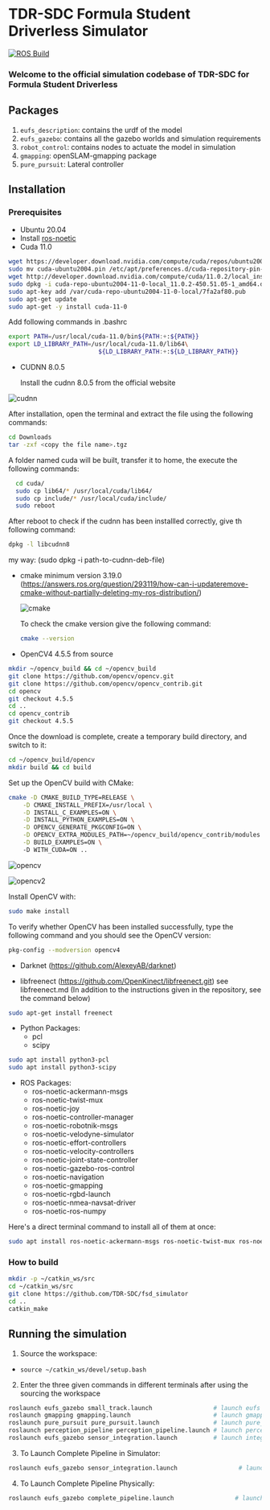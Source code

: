 # TDR-SDC Formula Student Driverless Simulator
[![ROS Build](https://github.com/TDR-SDC/fsd_simulator/actions/workflows/test_build.yml/badge.svg?branch=master)](https://github.com/TDR-SDC/fsd_simulator/actions/workflows/test_build.yml)
### Welcome to the official simulation codebase of TDR-SDC for Formula Student Driverless

## Packages
1. `eufs_description`: contains the urdf of the model
2. `eufs_gazebo`: contains all the gazebo worlds and simulation requirements
3. `robot_control`: contains nodes to actuate the model in simulation
4. `gmapping`: openSLAM-gmapping package
5. `pure_pursuit`: Lateral controller

## Installation
### Prerequisites

- Ubuntu 20.04
- Install [ros-noetic](http://wiki.ros.org/noetic/Installation/Ubuntu)
- Cuda 11.0
```bash
wget https://developer.download.nvidia.com/compute/cuda/repos/ubuntu2004/x86_64/cuda-ubuntu2004.pin
sudo mv cuda-ubuntu2004.pin /etc/apt/preferences.d/cuda-repository-pin-600
wget http://developer.download.nvidia.com/compute/cuda/11.0.2/local_installers/cuda-repo-ubuntu2004-11-0-local_11.0.2-450.51.05-1_amd64.deb
sudo dpkg -i cuda-repo-ubuntu2004-11-0-local_11.0.2-450.51.05-1_amd64.deb
sudo apt-key add /var/cuda-repo-ubuntu2004-11-0-local/7fa2af80.pub
sudo apt-get update
sudo apt-get -y install cuda-11-0
```
Add following commands in .bashrc
```bash
export PATH=/usr/local/cuda-11.0/bin${PATH:+:${PATH}}
export LD_LIBRARY_PATH=/usr/local/cuda-11.0/lib64\
                         ${LD_LIBRARY_PATH:+:${LD_LIBRARY_PATH}}
```
- CUDNN 8.0.5 
 
  Install the cudnn 8.0.5 from the official website 
    
![cudnn](https://user-images.githubusercontent.com/99531399/227703445-35a36155-f8a0-47b4-a4fc-5b7f0d956728.png)

After installation, open the terminal and extract the file using the following commands:
```bash
cd Downloads
tar -zxf <copy the file name>.tgz

```
A folder named cuda will be built, transfer it to home, the execute the following commands:

```bash
  cd cuda/
  sudo cp lib64/* /usr/local/cuda/lib64/
  sudo cp include/* /usr/local/cuda/include/
  sudo reboot 
```
After reboot to check if the cudnn has been installled correctly, give th following command:
```bash 
dpkg -l libcudnn8
```
my way:
(sudo dpkg -i path-to-cudnn-deb-file)


- cmake minimum version 3.19.0 (https://answers.ros.org/question/293119/how-can-i-updateremove-cmake-without-partially-deleting-my-ros-distribution/)

   ![cmake](https://user-images.githubusercontent.com/99531399/227709016-9fabed4f-eb7e-4745-8a11-b1a81d990f75.png)
   
  To check the cmake version give the following command:
  ```bash
  cmake --version
  ```

- OpenCV4 4.5.5 from source

```bash
mkdir ~/opencv_build && cd ~/opencv_build
git clone https://github.com/opencv/opencv.git
git clone https://github.com/opencv/opencv_contrib.git
cd opencv
git checkout 4.5.5
cd ..
cd opencv_contrib
git checkout 4.5.5
```
Once the download is complete, create a temporary build directory, and switch to it:
```bash
cd ~/opencv_build/opencv
mkdir build && cd build
```
Set up the OpenCV build with CMake:

```bash
cmake -D CMAKE_BUILD_TYPE=RELEASE \
    -D CMAKE_INSTALL_PREFIX=/usr/local \
    -D INSTALL_C_EXAMPLES=ON \
    -D INSTALL_PYTHON_EXAMPLES=ON \
    -D OPENCV_GENERATE_PKGCONFIG=ON \
    -D OPENCV_EXTRA_MODULES_PATH=~/opencv_build/opencv_contrib/modules \
    -D BUILD_EXAMPLES=ON \ 
    -D WITH_CUDA=ON ..
```

![opencv](https://user-images.githubusercontent.com/99531399/227763042-1aa08ddf-08f9-4ad2-91ab-62c8117cf0d9.png)

![opencv2](https://user-images.githubusercontent.com/99531399/227763116-3187e144-822c-4b9a-802c-e7b60934eb3e.png)

Install OpenCV with:
```bash 
sudo make install
```
To verify whether OpenCV has been installed successfully, type the following command and you should see the OpenCV version:

```bash
pkg-config --modversion opencv4
```

- Darknet (https://github.com/AlexeyAB/darknet)

- libfreenect (https://github.com/OpenKinect/libfreenect.git) see libfreenect.md (In addition to the instructions given in the repository, see the command below)
```bash
sudo apt-get install freenect
```
- Python Packages:
  - pcl
  - scipy 
```bash
sudo apt install python3-pcl
sudo apt install python3-scipy
```
-  ROS Packages:
    - ros-noetic-ackermann-msgs
    - ros-noetic-twist-mux
    - ros-noetic-joy
    - ros-noetic-controller-manager
    - ros-noetic-robotnik-msgs
    - ros-noetic-velodyne-simulator
    - ros-noetic-effort-controllers
    - ros-noetic-velocity-controllers
    - ros-noetic-joint-state-controller
    - ros-noetic-gazebo-ros-control
    - ros-noetic-navigation
    - ros-noetic-gmapping
    - ros-noetic-rgbd-launch
    - ros-noetic-nmea-navsat-driver
    - ros-noetic-ros-numpy

Here's a direct terminal command to install all of them at once:
```bash
sudo apt install ros-noetic-ackermann-msgs ros-noetic-twist-mux ros-noetic-joy ros-noetic-controller-manager ros-noetic-velodyne-simulator ros-noetic-effort-controllers ros-noetic-velocity-controllers ros-noetic-joint-state-controller ros-noetic-gazebo-ros-control ros-noetic-navigation ros-noetic-gmapping ros-noetic-rgbd-launch ros-noetic-nmea-navsat-driver ros-noetic-ros-numpy
```

### How to build
```bash
mkdir -p ~/catkin_ws/src
cd ~/catkin_ws/src
git clone https://github.com/TDR-SDC/fsd_simulator
cd ..
catkin_make
```

## Running the simulation
1. Source the workspace:

- ```source ~/catkin_ws/devel/setup.bash```

2. Enter the three given commands in different terminals after using the sourcing the workspace
```bash
roslaunch eufs_gazebo small_track.launch                 # launch eufs simulator
roslaunch gmapping gmapping.launch                       # launch gmapping
roslaunch pure_pursuit pure_pursuit.launch               # launch pure_pursuit controller
roslaunch perception_pipeline perception_pipeline.launch # launch perception YOLOv4 tiny pipeline
roslaunch eufs_gazebo sensor_integration.launch          # launch integrated pipeline
```
3. To Launch Complete Pipeline in Simulator:
```bash
roslaunch eufs_gazebo sensor_integration.launch                 # launch Complete Pipeline
``` 
4. To Launch Complete Pipeline Physically:
```bash
roslaunch eufs_gazebo complete_pipeline.launch                 # launch Complete Pipeline
``` 
